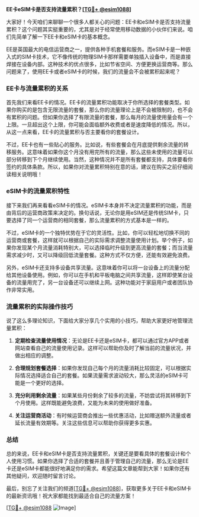 **EE卡eSIM卡是否支持流量累积？[[TG💪+ @esim1088](https://t.me/s/esim1088)]**

大家好！今天咱们来聊聊一个很多人都关心的问题：EE卡和eSIM卡是否支持流量累积？这个问题其实挺重要的，尤其是对于经常使用移动数据的小伙伴们来说。咱们先简单了解一下EE卡和eSIM卡的基本概念。

EE是英国最大的电信运营商之一，提供各种手机套餐和服务。而eSIM卡是一种嵌入式的SIM卡技术，它不像传统的物理SIM卡那样需要单独插入设备中，而是直接焊接在设备内部。这种技术的优点很多，比如节省空间、方便更换运营商等。那么问题来了，使用EE卡或者eSIM卡的时候，我们的流量会不会被累积起来呢？

### EE卡与流量累积的关系

首先我们来看EE卡的情况。EE卡的流量累积功能取决于你所选择的套餐类型。如果你购买的是包含无限流量的套餐，那么你的流量理论上是不会被限制的，也不会有累积的问题。但如果你选择了有限流量的套餐，那么每月的流量使用量会有一个上限。一旦超出这个上限，你可能会面临额外收费或者是速度降低的情况。所以，从这一点来看，EE卡的流量累积与否主要看你的套餐设计。

不过，EE卡也有一些贴心的服务。比如说，有些套餐会在月底提供剩余流量的转移服务。这意味着如果你这个月没有用完所有的流量，那么这些未使用的流量可以部分转移到下个月继续使用。当然，这种情况并不是所有套餐都支持，具体要看你签约的具体条款。所以，如果你对流量累积特别在意的话，建议在购买之前仔细阅读相关说明哦！

### eSIM卡的流量累积特性

接下来我们再来看看eSIM卡的情况。eSIM卡本身并不决定流量累积的功能，而是由背后的运营商政策来决定的。换句话说，无论你是用eSIM还是传统SIM卡，只要选择了同一个运营商的相同套餐，那么流量累积的方式基本是一样的。

不过，eSIM卡的一个独特优势在于它的灵活性。比如，你可以轻松地切换不同的运营商或套餐，这样就可以根据自己的实际需求调整流量使用计划。举个例子，如果你发现某个月流量消耗特别大，可以选择临时升级到更高流量的套餐；而当流量需求减少时，又可以降级回低流量套餐。这种方式不仅方便，还能有效避免浪费。

另外，eSIM卡还支持多设备共享流量。这意味着你可以将一台设备上的流量分配给其他设备使用。例如，你可以在手机和平板电脑之间共享流量，这样即使某台设备的流量用完了，另一台设备还可以继续上网。这种功能对于家庭用户或者团队协作非常实用。

### 流量累积的实际操作技巧

说了这么多理论知识，下面给大家分享几个实用的小技巧，帮助大家更好地管理流量累积：

1. **定期检查流量使用情况**：无论是EE卡还是eSIM卡，都可以通过官方APP或者网站查看自己的流量使用记录。这样可以帮助你及时了解当前的流量状况，并做出相应的调整。

2. **合理规划套餐选择**：如果你发现自己每个月的流量消耗比较固定，可以根据实际情况选择适合自己的套餐。如果流量需求波动较大，那么灵活的eSIM卡可能是一个更好的选择。

3. **充分利用剩余流量**：如果某些月份剩余了较多的流量，不妨尝试将其转移到下个月使用。这样既能避免浪费，又能为未来的使用做好准备。

4. **关注运营商活动**：有时候运营商会推出一些优惠活动，比如赠送额外流量或者延长流量有效期等。关注这些信息可以帮助你获得更多实惠。

### 总结

总的来说，EE卡和eSIM卡是否支持流量累积，关键还是要看具体的套餐设计和个人使用习惯。如果你选择了合适的套餐并且善于管理自己的流量，那么无论是EE卡还是eSIM卡都能很好地满足你的需求。希望这篇文章能帮到大家！如果你还有其他疑问，欢迎随时留言讨论。

最后，别忘了关注我们的频道[[TG💪+ @esim1088](https://t.me/s/esim1088)]，获取更多关于EE卡和eSIM卡的最新资讯哦！祝大家都能找到最适合自己的流量方案！

[[TG💪+ @esim1088](https://t.me/s/esim1088) ![Image](https://i.postimg.cc/4NQfJmqS/Snipaste-2025-05-13-00-14-12.png)]